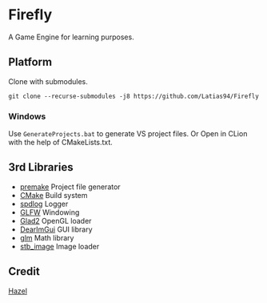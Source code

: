 # Firefly

A Game Engine for learning purposes.

## Platform

Clone with submodules.
```shell
git clone --recurse-submodules -j8 https://github.com/Latias94/Firefly
```

### Windows

Use `GenerateProjects.bat` to generate VS project files. 
Or Open in CLion with the help of CMakeLists.txt.

## 3rd Libraries

* [premake](https://github.com/premake/premake-core) Project file generator
* [CMake](https://cmake.org) Build system
* [spdlog](https://github.com/gabime/spdlog) Logger
* [GLFW](https://github.com/glfw/GLFW) Windowing
* [Glad2](https://gen.glad.sh/) OpenGL loader
* [DearImGui](https://github.com/ocornut/imgui) GUI library
* [glm](https://github.com/g-truc/glm) Math library
* [stb_image](https://github.com/nothings/stb/blob/master/stb_image.h) Image loader

## Credit

[Hazel](https://github.com/TheCherno/Hazel)